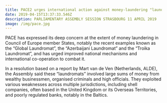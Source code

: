 ```yaml
---
title: PACE2 urges international action against money-laundering "laundromats"
date: 2019-04-15T13:37:33.546Z
description: PARLIAMENTARY ASSEMBLY SESSION STRASBOURG 11 APRIL 2019
image: /img/pace.jpg
---
```

PACE has expressed its deep concern at the extent of money laundering in Council of Europe member States, notably the recent examples known as the “Global Laundromat”, the “Azerbaijani Laundromat” and the “Troika Laundromat”, and has urged improved national mechanisms and international co-operation to combat it.



In a resolution based on a report by Mart van de Ven (Netherlands, ALDE), the Assembly said these “laundromats” involved large sums of money from wealthy businessmen, organised criminals and high officials. They exploited various weaknesses across multiple jurisdictions, including shell companies, often based in the United Kingdom or its Overseas Territories, and poorly regulated banks, notably in the Baltics.
